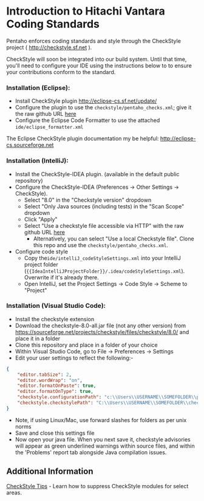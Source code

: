 # Introduction to Hitachi Vantara Coding Standards

Pentaho enforces coding standards and style through the CheckStyle project ( http://checkstyle.sf.net ).

CheckStyle will soon be integrated into our build system. Until that time, you'll need to configure your IDE using the instructions below to to ensure your contributions conform to the standard.

### Installation (Eclipse):

- Install CheckStyle plugin http://eclipse-cs.sf.net/update/
- Configure the plugin to use the `checkstyle/pentaho_checks.xml`; give it the raw github URL [here](https://raw.githubusercontent.com/pentaho/pentaho-coding-standards/master/checkstyle/pentaho_checks.xml)  
- Configure the Eclipse Code Formatter to use the attached `ide/eclipse_formatter.xml`

The Eclipse CheckStyle plugin documentation my be helpful: http://eclipse-cs.sourceforge.net

### Installation (IntelliJ):

- Install the CheckStyle-IDEA plugin. (available in the default public repository)
- Configure the CheckStyle-IDEA (Preferences -> Other Settings -> CheckStyle).
  - Select "8.0" in the "Checkstyle version" dropdown
  - Select "Only Java sources (including tests) in the "Scan Scope" dropdown
  - Click "Apply"
  - Select "Use a checkstyle file accessible via HTTP" with the raw github URL [here](https://raw.githubusercontent.com/pentaho/pentaho-coding-standards/master/checkstyle/pentaho_checks.xml)
    - Alternatively, you can select "Use a local Checkstyle file". Clone this repo and use the `checkstyle/pentaho_checks.xml`.
- Configure code style
  - Copy the`ide/intelliJ_codeStyleSettings.xml` into your IntelliJ project folder (`{{IdeaIntelliJProjectFolder}}/.idea/codeStyleSettings.xml`). Overwrite if it's already there.
  - Open IntelliJ, set the Project Settings -> Code Style -> Scheme to "Project"

### Installation (Visual Studio Code):

- Install the checkstyle extension
- Download the checkstyle-8.0-all.jar file (not any other version) from https://sourceforge.net/projects/checkstyle/files/checkstyle/8.0/ and place it in a folder
- Clone this repository and place in a folder of your choice
- Within Visual Studio Code, go to File -> Preferences -> Settings
- Edit your user settings to reflect the following:- 
```json
{
    "editor.tabSize": 2,
    "editor.wordWrap": "on",
    "editor.formatOnPaste": true,
    "editor.formatOnType": true,
    "checkstyle.configurationPath": "c:\\Users\\USERNAME\\SOMEFOLDER\\pentaho-coding-standards\\checkstyle\\pentaho_checks.xml",
    "checkstyle.checkstylePath": "C:\\Users\\USERNAME\\SOMEFOLDER\\checkstyle\\checkstyle-8.0-all.jar"
}
```
  - Note, if using Linux/Mac, use forward slashes for folders as per unix norms
- Save and close this settings file
- Now open your java file. When you next save it, checkstyle advisories will appear as green underlined warnings within source files, and within the 'Problems' report tab alongside Java compilation issues.

## Additional Information
[CheckStyle Tips](https://github.com/pentaho/pentaho-coding-standards/wiki/CheckStyle-Tips) - Learn how to suppress CheckStyle modules for select areas.
